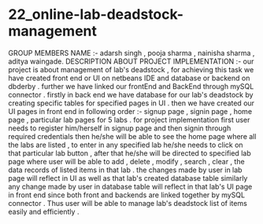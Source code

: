 # 22_online-lab-deadstock-management
GROUP MEMBERS NAME :- adarsh singh , pooja sharma , nainisha sharma , aditya waingade.
DESCRIPTION ABOUT PROJECT IMPLEMENTATION :- our project is about management of lab's deadstock , for achieving this task we have created front end or UI on netbeans IDE and database or backend on dbderby . further we have linked our frontEnd and BackEnd through mySQL connector . firstly in back end we have database for our lab's deadstock by creating specific tables for specified pages in UI . then we have created our UI pages in front end in following order :- signup page , signin page , home page , particular lab pages for 5 labs . for project implementation first user needs to register him/herself in signup page and then signin through required credentials then he/she will be able to see the home page where all the labs are listed , to enter in any specified lab he/she needs to click on that particular lab button , after that he/she will be directed to specified lab page where user will be able to add , delete , modify , search , clear , the data records of listed items in that lab . the changes made by user in lab page will reflect in UI as well as that lab's created database table similarly any change made by user in database table will reflect in that lab's UI page in front end since both front and backends are linked together by mySQL connector . Thus user will be able to manage lab's deadstock list of items easily and efficiently . 
